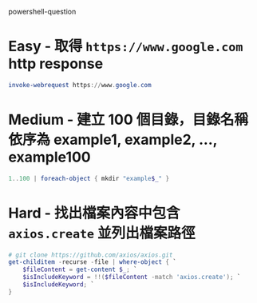 powershell-question

# Easy - 取得 `https://www.google.com` http response 
```powershell
invoke-webrequest https://www.google.com
```

# Medium - 建立 100 個目錄，目錄名稱依序為 example1, example2, ..., example100
```powershell
1..100 | foreach-object { mkdir "example$_" }
```

# Hard - 找出檔案內容中包含 `axios.create` 並列出檔案路徑
```powershell
# git clone https://github.com/axios/axios.git
get-childitem -recurse -file | where-object { `
    $fileContent = get-content $_; `
    $isIncludeKeyword = !!($fileContent -match 'axios.create'); `
    $isIncludeKeyword; `
}
```

